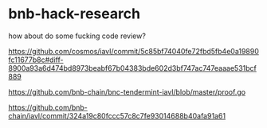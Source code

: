 # bnb-hack-research
 
how about do some fucking code review?

https://github.com/cosmos/iavl/commit/5c85bf74040fe72fbd5fb4e0a19890fc11677b8c#diff-8900a93a6d474bd8973beabf67b04383bde602d3bf747ac747eaaae531bcf889

https://github.com/bnb-chain/bnc-tendermint-iavl/blob/master/proof.go

https://github.com/bnb-chain/iavl/commit/324a19c80fccc57c8c7fe93014688b40afa91a61